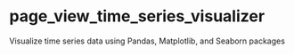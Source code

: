 # page_view_time_series_visualizer
Visualize time series data using Pandas, Matplotlib, and Seaborn packages
